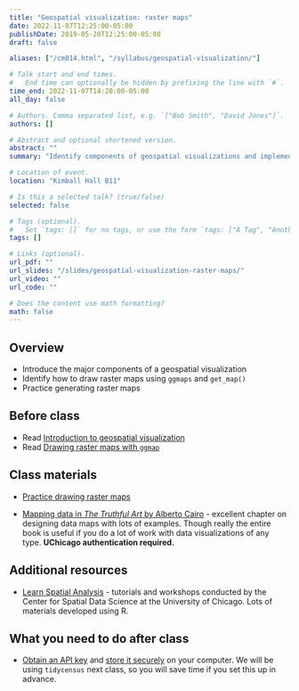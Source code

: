 ```yaml
---
title: "Geospatial visualization: raster maps"
date: 2022-11-07T12:25:00-05:00
publishDate: 2019-05-20T12:25:00-05:00
draft: false

aliases: ["/cm014.html", "/syllabus/geospatial-visualization/"]

# Talk start and end times.
#   End time can optionally be hidden by prefixing the line with `#`.
time_end: 2022-11-07T14:20:00-05:00
all_day: false

# Authors. Comma separated list, e.g. `["Bob Smith", "David Jones"]`.
authors: []

# Abstract and optional shortened version.
abstract: ""
summary: "Identify components of geospatial visualizations and implement raster maps using ggplot2."

# Location of event.
location: "Kimball Hall B11"

# Is this a selected talk? (true/false)
selected: false

# Tags (optional).
#   Set `tags: []` for no tags, or use the form `tags: ["A Tag", "Another Tag"]` for one or more tags.
tags: []

# Links (optional).
url_pdf: ""
url_slides: "/slides/geospatial-visualization-raster-maps/"
url_video: ""
url_code: ""

# Does the content use math formatting?
math: false
---
```




## Overview

* Introduce the major components of a geospatial visualization
* Identify how to draw raster maps using `ggmaps` and `get_map()`
* Practice generating raster maps

## Before class

* Read [Introduction to geospatial visualization](/notes/intro-geospatial-viz/)
* Read [Drawing raster maps with `ggmap`](/notes/raster-maps-with-ggmap/)

## Class materials

* [Practice drawing raster maps](/notes/raster-maps-practice/)

* [Mapping data in *The Truthful Art* by Alberto Cairo](https://uchicago.ares.atlas-sys.com/ares/ares.dll?SessionID=A103809140M&Action=10&Type=10&Value=696335) - excellent chapter on designing data maps with lots of examples. Though really the entire book is useful if you do a lot of work with data visualizations of any type. **UChicago authentication required.**

## Additional resources

* [Learn Spatial Analysis](https://spatialanalysis.github.io/) - tutorials and workshops conducted by the Center for Spatial Data Science at the University of Chicago. Lots of materials developed using R.

## What you need to do after class

* [Obtain an API key](https://api.census.gov/data/key_signup.html) and [store it securely](/notes/application-program-interface/#census-data-with-tidycensus) on your computer. We will be using `tidycensus` next class, so you will save time if you set this up in advance.
